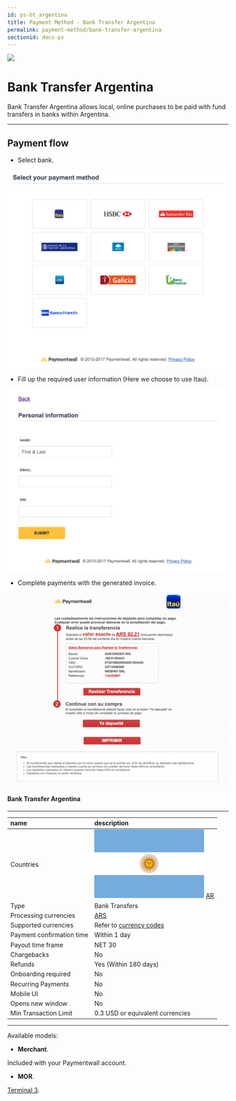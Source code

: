 ```yaml
---
id: ps-bt_argentina
title: Payment Method - Bank Transfer Argentina
permalink: payment-method/bank-transfer-argentina
sectionid: docs-ps
---
```


<div class="docs-ps-header">
    <div class="docs-ps-logo">
        <img src="https://api.paymentwall.com/images/ps_logos/pm_banktransferargentina.png">
    </div>
    <h1>Bank Transfer Argentina</h1>
</div>

<div class="docs-ps-body" markdown="1">

<div class="docs-ps-instructions" markdown="1">

Bank Transfer Argentina allows local, online purchases to be paid with fund transfers in banks within Argentina.

*** 

## Payment flow

* Select bank.

<div class="docs-img docs-medium-img">
    <img src="/textures/pic/payment-system/bank-transfer/bt-argentina/bt_argentina_select.png">
</div>

* Fill up the required user information (Here we choose to use Itau).

<div class="docs-img docs-medium-img">
    <img src="/textures/pic/payment-system/bank-transfer/bt-argentina/bt_argentina_input.png">
</div>

* Complete payments with the generated invoice.

<div class="docs-img">
    <img src="/textures/pic/payment-system/bank-transfer/bt-argentina/bt_argentina_checkout.png">
</div>

</div>

<div class="docs-ps-attributes" markdown="1">
<div class="docs-ps-attributes-body" markdown="1">

#### Bank Transfer Argentina

***

|name|description|
|:--|:--|
|Countries| <img class="flags" src="/textures/pic/flags/south_america/argentina.png"> [AR](https://en.wikipedia.org/wiki/Argentina)|
|Type|Bank Transfers|
|Processing currencies|[ARS](https://en.wikipedia.org/wiki/Argentine_peso)|
|Supported currencies| Refer to [currency codes](/reference/currencies)|
|Payment confirmation time|Within 1 day|
|Payout time frame| NET 30|
|Chargebacks|No|
|Refunds|Yes (Within 180 days)|
|Onboarding required|No|
|Recurring Payments|No|
|Mobile UI|No|
|Opens new window|No|
|Min Transaction Limit|0.3 USD or equivalent currencies|

***

Available models:

* **Merchant**. 

Included with your Paymentwall account.

* **MOR**. 

[Terminal 3](https://www.terminal3.com/).

</div>
</div>

</div>